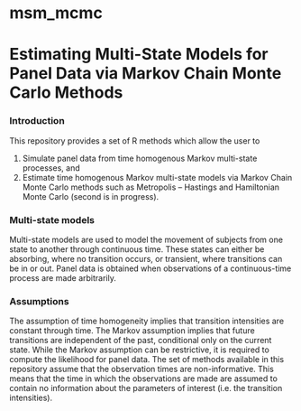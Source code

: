 # msm_mcmc

# Estimating Multi-State Models for Panel Data via Markov Chain Monte Carlo Methods

### Introduction

This repository provides a set of R methods which allow the user to
1)	Simulate panel data from time homogenous Markov multi-state processes, and
2)	Estimate time homogenous Markov multi-state models via Markov Chain Monte Carlo methods such as Metropolis – Hastings and Hamiltonian Monte Carlo (second is in progress).

### Multi-state models

Multi-state models are used to model the movement of subjects from one state to another through continuous time. These states can either be absorbing, where no transition occurs, or transient, where transitions can be in or out. Panel data is obtained when observations of a continuous-time process are made arbitrarily. 

### Assumptions

The assumption of time homogeneity implies that transition intensities are constant through time. The Markov assumption implies that future transitions are independent of the past, conditional only on the current state. While the Markov assumption can be restrictive, it is required to compute the likelihood for panel data. The set of methods available in this repository assume that the observation times are non-informative. This means that the time in which the observations are made are assumed to contain no information about the parameters of interest (i.e. the transition intensities).

